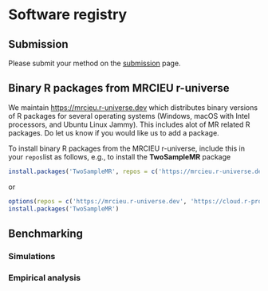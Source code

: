 # Software registry

## Submission

Please submit your method on the [submission](submission.md) page.

## Binary R packages from MRCIEU r-universe

We maintain <https://mrcieu.r-universe.dev> which distributes binary versions of R packages for several operating systems (Windows, macOS with Intel processors, and Ubuntu Linux Jammy). This includes alot of MR related R packages. Do let us know if you would like us to add a package.

To install binary R packages from the MRCIEU r-universe, include this in your `repos`list as follows, e.g., to install the **TwoSampleMR** package
```r
install.packages('TwoSampleMR', repos = c('https://mrcieu.r-universe.dev', 'https://cloud.r-project.org'))
```
or
```r
options(repos = c('https://mrcieu.r-universe.dev', 'https://cloud.r-project.org'))
install.packages('TwoSampleMR')
```

## Benchmarking

### Simulations

### Empirical analysis
